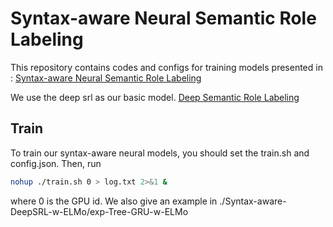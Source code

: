 # Syntax-aware Neural Semantic Role Labeling
This repository contains codes and configs for training models presented in : [Syntax-aware Neural Semantic Role Labeling](XXX)

We use the deep srl as our basic model. [Deep Semantic Role Labeling](https://github.com/luheng/deep_srl)

## Train
To train our syntax-aware neural models, you should set the train.sh and config.json. Then, run
```bash
nohup ./train.sh 0 > log.txt 2>&1 &
```
where 0 is the GPU id.
We also give an example in ./Syntax-aware-DeepSRL-w-ELMo/exp-Tree-GRU-w-ELMo
